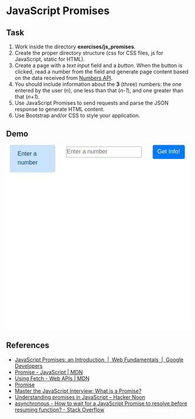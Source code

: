 # JavaScript Promises

## Task

1. Work inside the directory **exercises/js_promises**.
1. Create the proper directory structure (css for CSS files, js for JavaScript, static for HTML).
1. Create a page with a *text input* field and a *button*. When the button is clicked, read a number from the field and generate page content based on the data received from [Numbers API](http://numbersapi.com/).
1. You should include information about the **3** (three) numbers: the one entered by the user (*n*), one less than that (*n-1*), and one greater than that (*n+1*).
1. Use JavaScript Promises to send requests and parse the JSON response to generate HTML content.
1. Use Bootstrap and/or CSS to style your application.

## Demo

![Get number trivia](demo.gif)

## References

* [JavaScript Promises: an Introduction  |  Web Fundamentals  |  Google Developers](https://developers.google.com/web/fundamentals/primers/promises)
* [Promise - JavaScript | MDN](https://developer.mozilla.org/en-US/docs/Web/JavaScript/Reference/Global_Objects/Promise)
* [Using Fetch - Web APIs | MDN](https://developer.mozilla.org/en-US/docs/Web/API/Fetch_API/Using_Fetch)
* [Promise](https://javascript.info/promise-basics)
* [Master the JavaScript Interview: What is a Promise?](https://medium.com/javascript-scene/master-the-javascript-interview-what-is-a-promise-27fc71e77261)
* [Understanding promises in JavaScript – Hacker Noon](https://hackernoon.com/understanding-promises-in-javascript-13d99df067c1)
* [asynchronous - How to wait for a JavaScript Promise to resolve before resuming function? - Stack Overflow](https://stackoverflow.com/questions/28921127/how-to-wait-for-a-javascript-promise-to-resolve-before-resuming-function)
